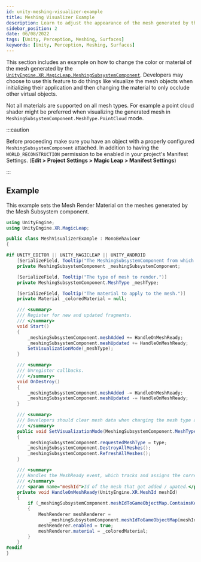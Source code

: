 ```yaml
---
id: unity-meshing-visualizer-example
title: Meshing Visualizer Example
description: Learn to adjust the appearance of the mesh generated by the Magic Leap 2.
sidebar_position: 2
date: 06/08/2022
tags: [Unity, Perception, Meshing, Surfaces]
keywords: [Unity, Perception, Meshing, Surfaces]
---
```


This section includes an example on how to change the color or material of the mesh generated by the [`UnityEngine.XR.MagicLeap.MeshingSubsystemComponent`](/docs/guides/unity/perception/meshing/unity-meshing-subsystem-component.md). Developers may choose to use this feature to do things like visualize the mesh objects when initializing their application and then changing the material to only occlude other virtual objects.

Not all materials are supported on all mesh types. For example a point cloud shader might be preferred when visualizing the generated mesh in `MeshingSubsystemComponent.MeshType.PointCloud` mode.

:::caution

Before proceeding make sure you have an object with a properly configured `MeshingSubsystemComponent` attached. In addition to having the `WORLD_RECONSTRUCTION` permission to be enabled in your project's Manifest Settings. (**Edit > Project Settings > Magic Leap > Manifest Settings**)

:::

## Example

This example sets the Mesh Render Material on the meshes generated by the Mesh Subsystem component.

```csharp showLineNumbers
using UnityEngine;
using UnityEngine.XR.MagicLeap;

public class MeshVisualizerExample : MonoBehaviour
{

#if UNITY_EDITOR || UNITY_MAGICLEAP || UNITY_ANDROID
    [SerializeField, Tooltip("The MeshingSubsystemComponent from which to get update on mesh types.")]
    private MeshingSubsystemComponent _meshingSubsystemComponent;

    [SerializeField, Tooltip("The type of mesh to render.")]
    private MeshingSubsystemComponent.MeshType _meshType;

    [SerializeField, Tooltip("The material to apply to the mesh.")]
    private Material _coloredMaterial = null;

    /// <summary>
    /// Register for new and updated fragments.
    /// </summary>
    void Start()
    {
        _meshingSubsystemComponent.meshAdded += HandleOnMeshReady;
        _meshingSubsystemComponent.meshUpdated += HandleOnMeshReady;
        SetVisualizationMode(_meshType);
    }

    /// <summary>
    /// Unregister callbacks.
    /// </summary>
    void OnDestroy()
    {
        _meshingSubsystemComponent.meshAdded -= HandleOnMeshReady;
        _meshingSubsystemComponent.meshUpdated -= HandleOnMeshReady;
    }

    /// <summary>
    /// Developers should clear mesh data when changing the mesh type at runtime.
    /// </summary>
    public void SetVisualizationMode(MeshingSubsystemComponent.MeshType type)
    {
        _meshingSubsystemComponent.requestedMeshType = type;
        _meshingSubsystemComponent.DestroyAllMeshes();
        _meshingSubsystemComponent.RefreshAllMeshes();
    }

    /// <summary>
    /// Handles the MeshReady event, which tracks and assigns the correct mesh renderer materials.
    /// </summary>
    /// <param name="meshId">Id of the mesh that got added / upated.</param>
    private void HandleOnMeshReady(UnityEngine.XR.MeshId meshId)
    {
        if (_meshingSubsystemComponent.meshIdToGameObjectMap.ContainsKey(meshId))
        {
            MeshRenderer meshRenderer =
                _meshingSubsystemComponent.meshIdToGameObjectMap[meshId].GetComponent<MeshRenderer>();
            meshRenderer.enabled = true;
            meshRenderer.material = _coloredMaterial;
        }
    }
#endif
}
```
